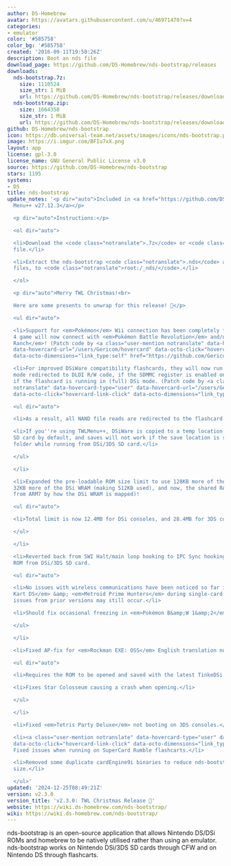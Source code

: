 ```yaml
---
author: DS-Homebrew
avatar: https://avatars.githubusercontent.com/u/46971470?v=4
categories:
- emulator
color: '#585758'
color_bg: '#585758'
created: '2016-09-11T19:50:26Z'
description: Boot an nds file
download_page: https://github.com/DS-Homebrew/nds-bootstrap/releases
downloads:
  nds-bootstrap.7z:
    size: 1110524
    size_str: 1 MiB
    url: https://github.com/DS-Homebrew/nds-bootstrap/releases/download/v2.3.0/nds-bootstrap.7z
  nds-bootstrap.zip:
    size: 1664358
    size_str: 1 MiB
    url: https://github.com/DS-Homebrew/nds-bootstrap/releases/download/v2.3.0/nds-bootstrap.zip
github: DS-Homebrew/nds-bootstrap
icon: https://db.universal-team.net/assets/images/icons/nds-bootstrap.png
image: https://i.imgur.com/BFIu7xX.png
layout: app
license: gpl-3.0
license_name: GNU General Public License v3.0
source: https://github.com/DS-Homebrew/nds-bootstrap
stars: 1195
systems:
- DS
title: nds-bootstrap
update_notes: '<p dir="auto">Included in <a href="https://github.com/DS-Homebrew/TWiLightMenu/releases/tag/v27.12.3"><strong>TW</strong>i<strong>L</strong>ight
  Menu++ v27.12.3</a></p>

  <p dir="auto">Instructions:</p>

  <ol dir="auto">

  <li>Download the <code class="notranslate">.7z</code> or <code class="notranslate">.zip</code>
  file.</li>

  <li>Extract the nds-bootstrap <code class="notranslate">.nds</code> and <code class="notranslate">.ver</code>
  files, to <code class="notranslate">root:/_nds/</code>.</li>

  </ol>

  <p dir="auto">Merry TWL Christmas!<br>

  Here are some presents to unwrap for this release! 🎁</p>

  <ul dir="auto">

  <li>Support for <em>Pokémon</em> Wii connection has been completely fixed! Any Gen
  4 game will now connect with <em>Pokémon Battle Revolution</em> and/or <em>My Pokémon
  Ranch</em>! (Patch code by <a class="user-mention notranslate" data-hovercard-type="user"
  data-hovercard-url="/users/Gericom/hovercard" data-octo-click="hovercard-link-click"
  data-octo-dimensions="link_type:self" href="https://github.com/Gericom">@Gericom</a>)</li>

  <li>For improved DSiWare compatibility flashcards, they will now run with the SDMMC
  mode redirected to DLDI R/W code, if the SDMMC register is enabled on ARM7, and
  if the flashcard is running in (full) DSi mode. (Patch code by <a class="user-mention
  notranslate" data-hovercard-type="user" data-hovercard-url="/users/Gericom/hovercard"
  data-octo-click="hovercard-link-click" data-octo-dimensions="link_type:self" href="https://github.com/Gericom">@Gericom</a>)

  <ul dir="auto">

  <li>As a result, all NAND file reads are redirected to the flashcard.</li>

  <li>If you''re using TWLMenu++, DSiWare is copied to a temp location on DSi/3DS
  SD card by default, and saves will not work if the save location is set to the TWLMenu++
  folder while running from DSi/3DS SD card.</li>

  </ul>

  </li>

  <li>Expanded the pre-loadable ROM size limit to use 128KB more of the main RAM,
  32KB more of the DSi WRAM (making 512KB used), and now, the shared RAM (freed up
  from ARM7 by how the DSi WRAM is mapped)!

  <ul dir="auto">

  <li>Total limit is now 12.4MB for DSi consoles, and 28.4MB for 3DS consoles!</li>

  </ul>

  </li>

  <li>Reverted back from SWI Halt/main loop hooking to IPC Sync hooking for when reading
  ROM from DSi/3DS SD card.

  <ul dir="auto">

  <li>No issues with wireless communications have been noticed so far in <em>Mario
  Kart DS</em> &amp; <em>Metroid Prime Hunters</em> during single-card play. Same
  issues from prior versions may still occur.</li>

  <li>Should fix occasional freezing in <em>Pokémon B&amp;W 1&amp;2</em>.</li>

  </ul>

  </li>

  <li>Fixed AP-fix for <em>Rockman EXE: OSS</em> English translation not applying.

  <ul dir="auto">

  <li>Requires the ROM to be opened and saved with the latest TinkeDSi nightly build.</li>

  <li>Fixes Star Colosseum causing a crash when opening.</li>

  </ul>

  </li>

  <li>Fixed <em>Tetris Party Deluxe</em> not booting on 3DS consoles.</li>

  <li><a class="user-mention notranslate" data-hovercard-type="user" data-hovercard-url="/users/edo9300/hovercard"
  data-octo-click="hovercard-link-click" data-octo-dimensions="link_type:self" href="https://github.com/edo9300">@edo9300</a>:
  Fixed issues when running on SuperCard Rumble flashcarts.</li>

  <li>Removed some duplicate cardEngine9i binaries to reduce nds-bootstrap''s file
  size.</li>

  </ul>'
updated: '2024-12-25T08:49:21Z'
version: v2.3.0
version_title: 'v2.3.0: TWL Christmas Release 🎄'
website: https://wiki.ds-homebrew.com/nds-bootstrap/
wiki: https://wiki.ds-homebrew.com/nds-bootstrap/
---
```

nds-bootstrap is an open-source application that allows Nintendo DS/DSi ROMs and homebrew to be natively utilised rather than using an emulator. nds-bootstrap works on Nintendo DSi/3DS SD cards through CFW and on Nintendo DS through flashcarts.